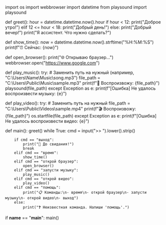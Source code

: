 import os
import webbrowser
import datetime
from playsound import playsound

def greet():
    hour = datetime.datetime.now().hour
    if hour < 12:
        print("Доброе утро!")
    elif 12 <= hour < 18:
        print("Добрый день!")
    else:
        print("Добрый вечер!")
    print("Я ассистент. Что нужно сделать?")

def show_time():
    now = datetime.datetime.now().strftime("%H:%M:%S")
    print(f"⏰ Сейчас: {now}")

def open_browser():
    print("🌐 Открываю браузер...")
    webbrowser.open("https://www.google.com")

def play_music():
    try:
        # Заменить путь на нужный (например, "C:\\Users\\Name\\Music\\song.mp3")
        file_path = "C:\\Users\\Public\\Music\\sample.mp3"
        print(f"🎵 Воспроизвожу: {file_path}")
        playsound(file_path)
    except Exception as e:
        print(f"[Ошибка] Не удалось воспроизвести музыку: {e}")

def play_video():
    try:
        # Заменить путь на нужный
        file_path = "C:\\Users\\Public\\Videos\\sample.mp4"
        print(f"🎬 Воспроизвожу: {file_path}")
        os.startfile(file_path)
    except Exception as e:
        print(f"[Ошибка] Не удалось воспроизвести видео: {e}")

def main():
    greet()
    while True:
        cmd = input(">> ").lower().strip()

        if cmd == "выход":
            print("👋 До свидания!")
            break
        elif cmd == "время":
            show_time()
        elif cmd == "открой браузер":
            open_browser()
        elif cmd == "запусти музыку":
            play_music()
        elif cmd == "открой видео":
            play_video()
        elif cmd == "помощь":
            print("📋 Команды:\n- время\n- открой браузер\n- запусти музыку\n- открой видео\n- выход")
        else:
            print("❓ Неизвестная команда. Напиши 'помощь'.")

if __name__ == "__main__":
    main()
